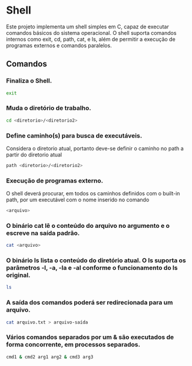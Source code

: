 # Shell

Este projeto implementa um shell simples em C, capaz de executar comandos básicos do sistema operacional. O shell suporta comandos internos como exit, cd, path, cat, e ls, além de permitir a execução de programas externos e comandos paralelos.

## Comandos 
### Finaliza o Shell.
```sh
exit
```
### Muda o diretório de trabalho.
```sh
cd <diretorio>/<diretorio2>
```
### Define caminho(s) para busca de executáveis.
Considera o diretorio atual, portanto deve-se definir o caminho no path a partir do diretorio atual
```sh
path <diretorio>/<diretorio2>
```
### Execução de programas externo. 
O shell deverá procurar, em todos os caminhos definidos com o built-in path, por um executável com o nome inserido no comando
```sh
<arquivo>
```
### O binário cat <arquivo> lê o conteúdo do arquivo no argumento e o escreve na saída padrão.
```sh
cat <arquivo>
```
### O binário ls lista o conteúdo do diretório atual. O ls suporta os parâmetros -l, -a, -la e -al conforme o funcionamento do ls original.
```sh
ls 
```
### A saída dos comandos poderá ser redirecionada para um arquivo.
```sh
cat arquivo.txt > arquivo-saída
```
### Vários comandos separados por um & são executados de forma concorrente, em processos separados.
```sh
cmd1 & cmd2 arg1 arg2 & cmd3 arg3
```
